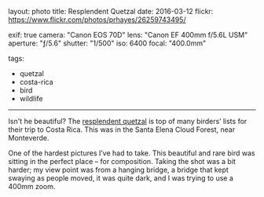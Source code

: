 layout: photo
title: Resplendent Quetzal
date: 2016-03-12
flickr: https://www.flickr.com/photos/prhayes/26259743495/

exif: true
camera: "Canon EOS 70D"
lens: "Canon EF 400mm f/5.6L USM"
aperture: "ƒ/5.6"
shutter: "1/500"
iso: 6400
focal: "400.0mm"

tags:
  - quetzal
  - costa-rica
  - bird
  - wildlife
---

Isn't he beautiful? The [resplendent quetzal](https://en.wikipedia.org/wiki/Resplendent_quetzal) is top of many birders’ lists for their trip to Costa Rica. This was in the Santa Elena Cloud Forest, near Monteverde.

One of the hardest pictures I’ve had to take. This beautiful and rare bird was sitting in the perfect place – for composition. Taking the shot was a bit harder; my view point was from a hanging bridge, a bridge that kept swaying as people moved, it was quite dark, and I was trying to use a 400mm zoom.

